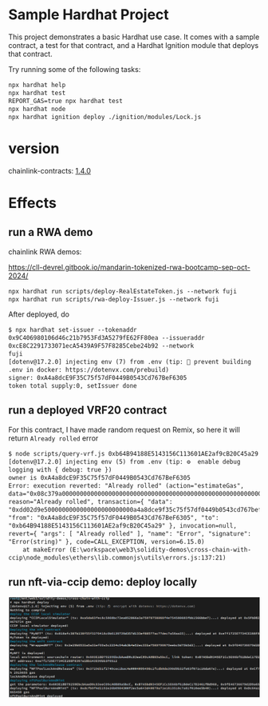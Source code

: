 # Sample Hardhat Project

This project demonstrates a basic Hardhat use case. It comes with a sample contract, a test for that contract, and a Hardhat Ignition module that deploys that contract.

Try running some of the following tasks:

```shell
npx hardhat help
npx hardhat test
REPORT_GAS=true npx hardhat test
npx hardhat node
npx hardhat ignition deploy ./ignition/modules/Lock.js
```

# version 

chainlink-contracts: [1.4.0](https://github.com/smartcontractkit/chainlink-evm/tags)

# Effects

## run a RWA demo

chainlink RWA demos:

https://cll-devrel.gitbook.io/mandarin-tokenized-rwa-bootcamp-sep-oct-2024/

```
npx hardhat run scripts/deploy-RealEstateToken.js --network fuji  
npx hardhat run scripts/rwa-deploy-Issuer.js --network fuji 
```

After deployed, do

```
$ npx hardhat set-issuer --tokenaddr 0x9C406980106d46c21b7953Fd3A5279fE62FF80ea --issueraddr 0xcE8C2291733071ecA5439A9F57F8285Cebe24b92 --network 
fuji
[dotenv@17.2.0] injecting env (7) from .env (tip: 🔐 prevent building .env in docker: https://dotenvx.com/prebuild)
signer: 0xA4a8dcE9F35C75f57dF0449B0543Cd767BeF6305
token total supply:0, setIssuer done
```

## run a deployed VRF20 contract

For this contract, I have made random request on Remix, so here it will return `Already rolled` error

```
$ node scripts/query-vrf.js 0xb64B94188E5143156C113601AE2af9cB20C45a29
[dotenv@17.2.0] injecting env (5) from .env (tip: ⚙️  enable debug   
logging with { debug: true })
owner is 0xA4a8dcE9F35C75f57dF0449B0543Cd767BeF6305
Error: execution reverted: "Already rolled" (action="estimateGas", data="0x08c379a00000000000000000000000000000000000000000000000000000000000000020000000000000000000000000000000000000000000000000000000000000000e416c726561647920726f6c6c6564000000000000000000000000000000000000", reason="Already rolled", transaction={ "data": "0xdd02d9e5000000000000000000000000a4a8dce9f35c75f57df0449b0543cd767bef6305", "from": "0xA4a8dcE9F35C75f57dF0449B0543Cd767BeF6305", "to": "0xb64B94188E5143156C113601AE2af9cB20C45a29" }, invocation=null, revert={ "args": [ "Already rolled" ], "name": "Error", "signature": "Error(string)" }, code=CALL_EXCEPTION, version=6.15.0)
    at makeError (E:\workspace\web3\solidity-demos\cross-chain-with-ccip\node_modules\ethers\lib.commonjs\utils\errors.js:137:21)
```

## run nft-via-ccip demo: deploy locally

![](../assets/cross-chain-ccip-local.png)